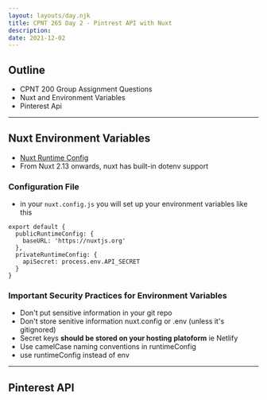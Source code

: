 ```yaml
---
layout: layouts/day.njk
title: CPNT 265 Day 2 - Pintrest API with Nuxt
description: 
date: 2021-12-02
---
```


## Outline
- CPNT 200 Group Assignment Questions
- Nuxt and Environment Variables
- Pinterest Api
---


## Nuxt Environment Variables
- [Nuxt Runtime Config](https://nuxtjs.org/tutorials/moving-from-nuxtjs-dotenv-to-runtime-config/)
- From Nuxt 2.13 onwards, nuxt has built-in dotenv support

### Configuration File
- in your `nuxt.config.js` you will set up your environment variables like this
```
export default {
  publicRuntimeConfig: {
    baseURL: 'https://nuxtjs.org'
  },
  privateRuntimeConfig: {
    apiSecret: process.env.API_SECRET
  }
}
```

### Important Security Practices for Environment Variables
- Don't put sensitive information in your git repo
- Don't store senitive information nuxt.config or .env (unless it's gitignored) 
- Secret keys **should be stored on your hosting platoform** ie Netlify
- Use camelCase naming conventions in runtimeConfig
- use runtimeConfig instead of env

---

## Pinterest API
